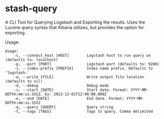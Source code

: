 stash-query
===========

A CLI Tool for Querying Logstash and Exporting the results. Uses the Lucene query syntax that Kibana utilizes, but provides the option for exporting. 

Usage:
```
Usage:
    -c, --connect_host [HOST]        Logstash host to run query on (defaults to: localhost)
    -p, --port [PORT]                Logstash port (defaults to: 9200)
    -i, --index-prefix [PREFIX]      Index name prefix. Defaults to 'logstash-'
    -w, --write [FILE]               Write output file location (defaults to nil)
    -d, --debug                      Debug mode
    -s, --start [DATE]               Start date. Format: YYYY-MM-DDThh:mm:ss.SSSZ. Ex: 2013-12-01T12:00:00.000Z
    -e, --end [DATE]                 End date. Format: YYYY-MM-DDThh:mm:ss.SSSZ
    -q, --query [QUERY]              Query string
    -t, --tags [TAGS]                Tags to query. Comma delimited
```

